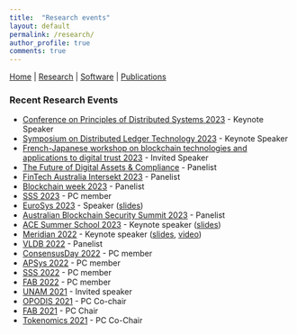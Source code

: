 ```yaml
---
title:  "Research events"
layout: default
permalink: /research/
author_profile: true
comments: true
---
```


[Home](../index) | [Research](../research) | [Software](../software) | [Publications](../publications)

### Recent Research Events

- [Conference on Principles of Distributed Systems 2023](https://xdefago.github.io/opodis23/) - Keynote Speaker
- [Symposium on Distributed Ledger Technology 2023](https://symposium-dlt.org/) - Keynote Speaker
- [French-Japanese workshop on blockchain technologies and applications to digital trust 2023](https://dal.sfc.keio.ac.jp/en/events/2023_10_23-fr-jp-ws/) - Invited Speaker
- [The Future of Digital Assets & Compliance](https://dfcrc.com.au/) - Panelist
- [FinTech Australia Intersekt 2023](https://www.intersektfestival.com/) - Panelist
- [Blockchain week 2023](https://blockchainweek.com.au/) - Panelist
- [SSS 2023](https://www.stabilizationsafetysecurity2023.com/) - PC member
- [EuroSys 2023](https://2023.eurosys.org/) - Speaker ([slides](../slides/EuroSys2023.pdf))
- [Australian Blockchain Security Summit 2023](https://blockchainaustralia.org/australian-blockchain-security-summit/) - Panelist
- [ACE Summer School 2023](https://acesummerschool.github.io/) - Keynote speaker ([slides](../slides/TPS-2023.pdf))
- [Meridian 2022](https://meridian.stellar.org/speakers) - Keynote speaker ([slides](../slides/gramoli-meridian22-final.pdf), [video](https://youtu.be/E4Ie7gb41PY))
- [VLDB 2022](https://vldb.org/2022/?program-schedule-panel) - Panelist
- [ConsensusDay 2022](https://research.protocol.ai/sites/consensusday22/) - PC member
- [APSys 2022](https://ap-sys.org/) - PC member
- [SSS 2022](https://sss2022.limos.fr/) - PC member
- [FAB 2022](https://scfab.github.io/2022/) - PC member
- [UNAM 2021](https://youtu.be/wB5T2G6wZ5g) - Invited speaker
- [OPODIS 2021](https://opodis2021.unistra.fr/) - PC Co-chair
- [FAB 2021](https://scfab.github.io/2021/) - PC Chair
- [Tokenomics 2021](https://sites.google.com/nyu.edu/tokenomics2021) - PC Co-Chair
